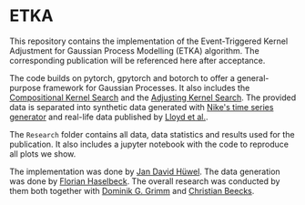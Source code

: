 # ETKA
 
This repository contains the implementation of the Event-Triggered Kernel Adjustment for Gaussian Process Modelling (ETKA) algorithm. The corresponding publication will be referenced here after acceptance.

The code builds on pytorch, gpytorch and botorch to offer a general-purpose framework for Gaussian Processes. It also includes the [Compositional Kernel Search](https://proceedings.mlr.press/v28/duvenaud13.html) and the [Adjusting Kernel Search](https://ieeexplore.ieee.org/abstract/document/9671767). The provided data is separated into synthetic data generated with [Nike's time series generator](https://github.com/Nike-Inc/timeseries-generator) and real-life data published by [Lloyd et al.](https://github.com/jamesrobertlloyd/gpss-research/tree/master/data/tsdlr-renamed).

The `Research` folder contains all data, data statistics and results used for the publication. It also includes a jupyter notebook with the code to reproduce all plots we show.

The implementation was done by [Jan David Hüwel](https://scholar.google.de/citations?hl=de&user=cgg-hcMAAAAJ).
The data generation was done by [Florian Haselbeck](https://bit.cs.tum.de/team/florian-haselbeck/).
The overall research was conducted by them both together with [Dominik G. Grimm](https://bit.cs.tum.de/team/dominik-grimm/) and [Christian Beecks](https://www.fernuni-hagen.de/ds/).
